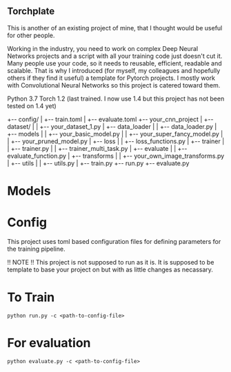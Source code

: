 ## Torchplate

This is another of an existing project of mine, that I thought would be useful for other people.

Working in the industry, you need to work on complex Deep Neural Networks projects and a script with all your training code just doesn't cut it. Many people use your code, so it needs to reusable, efficient, readable and scalable.
That is why I introduced (for myself, my colleagues and hopefully others if they find it useful) a template for Pytorch projects. I mostly work with Convolutional Neural Networks so this project is catered toward them.

Python 3.7
Torch 1.2 (last trained. I now use 1.4 but this project has not been tested on 1.4 yet)

+-- config/
|   +-- train.toml
|   +-- evaluate.toml
+-- your_cnn_project
|   +-- dataset/
|   |   +-- your_dataset_1.py
|   +-- data_loader
|   |   +-- data_loader.py
|   +-- models
|   |   +-- your_basic_model.py
|   |   +-- your_super_fancy_model.py
|   |   +-- your_pruned_model.py
|   +-- loss
|   |   +-- loss_functions.py
|   +-- trainer
|   |   +-- trainer.py
|   |   +-- trainer_multi_task.py
|   +-- evaluate
|   |   +-- evaluate_function.py
|   +-- transforms
|   |   +-- your_own_image_transforms.py
|   +-- utils
|   |   +-- utils.py
|   +-- train.py
+-- run.py
+-- evaluate.py


# Models

# Config

This project uses toml based configuration files for defining parameters for the training pipeline.

!! NOTE !! This project is not supposed to run as it is. It is supposed to be template to base your project on but with as little changes as necassary.

# To Train
```
python run.py -c <path-to-config-file>
```

# For evaluation
```
python evaluate.py -c <path-to-config-file>
```
